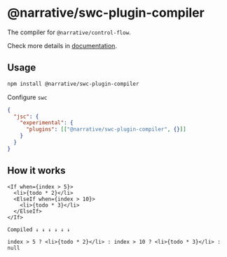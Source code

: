# @narrative/swc-plugin-compiler

The compiler for `@narrative/control-flow`.

Check more details in [documentation](https://github.com/joe-sky/narrative/blob/master/packages/control-flow/README.md).

## Usage

```bash
npm install @narrative/swc-plugin-compiler
```

Configure `swc`

```json
{
  "jsc": {
    "experimental": {
      "plugins": [["@narrative/swc-plugin-compiler", {}]]
    }
  }
}
```

## How it works

```tsx
<If when={index > 5}>
  <li>{todo * 2}</li>
  <ElseIf when={index > 10}>
    <li>{todo * 3}</li>
  </ElseIf>
</If>

Compiled ↓ ↓ ↓ ↓ ↓ ↓

index > 5 ? <li>{todo * 2}</li> : index > 10 ? <li>{todo * 3}</li> : null
```
